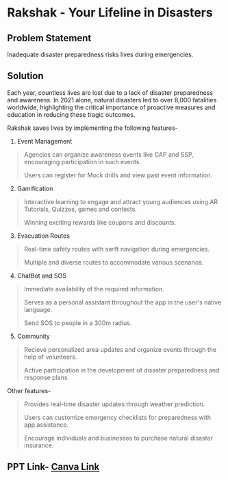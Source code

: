 # Rakshak - Your Lifeline in Disasters

## Problem Statement
Inadequate disaster preparedness risks lives during emergencies.

## Solution

Each year, countless lives are lost due to a lack of disaster preparedness and awareness. In 2021 alone, natural disasters led to over 8,000 fatalities worldwide, highlighting the critical importance of proactive measures and education in reducing these tragic outcomes.

Rakshak saves lives by implementing the following features-

1. Event Management
> Agencies can organize awareness events like CAP and SSP, encouraging participation in such events.
> 
> Users can register for Mock drills and view past event information.

2. Gamification
> Interactive learning to engage and attract young audiences using AR Tutorials, Quizzes, games and contests.
> 
> Winning exciting rewards like coupons and discounts.

3. Evacuation Routes
> Real-time safety routes with swift navigation during emergencies.
> 
> Multiple and diverse routes to accommodate various scenarios.

4. ChatBot and SOS
> Immediate availability of the required information.
> 
> Serves as a personal assistant throughout the app in the user's native language.
> 
> Send SOS to people in a 300m radius.

5. Community
> Recieve personalized area updates and organize events through the help of volunteers.
> 
> Active participation in the development of disaster preparedness and response plans.

Other features-

> Provides real-time disaster updates through weather prediction.
> 
> Users can customize emergency checklists for preparedness with app assistance.
> 
> Encourage individuals and businesses to purchase natural disaster insurance.

## PPT Link- [Canva Link](https://www.canva.com/design/DAFzN0XOUec/LHbNU3IhoHkSFEZGiG4VMA/edit?utm_content=DAFzN0XOUec&utm_campaign=designshare&utm_medium=link2&utm_source=sharebutton)